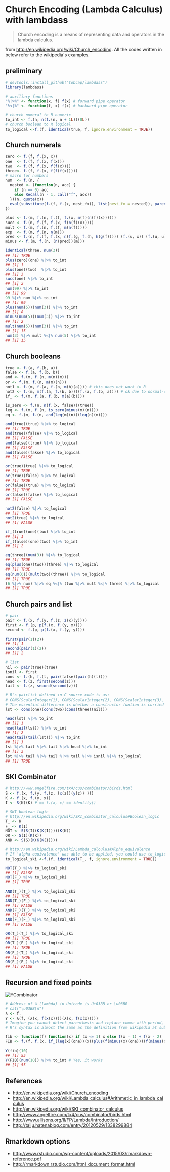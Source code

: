 <!--
  %\VignetteIndexEntry{Church Encoding (Lambda Calculus) with lambdass}
  %\VignetteEngine{knitr::rmarkdown}
  \usepackage[utf8]{inputenc}
-->
Church Encoding (Lambda Calculus) with lambdass
===============================================

> Church encoding is a means of representing data and operators in the lambda calculus.

from <http://en.wikipedia.org/wiki/Church_encoding>. All the codes written in below refer to the wikipedia's examples.

preliminary
-----------

``` r
# devtools::install_github("tobcap/lambdass")
library(lambdass)

# auxiliary functions
"%|>%" <- function(x, f) f(x) # forward pipe operator
"%<|%" <- function(f, x) f(x) # backward pipe operator

# church numeral to R numeric
to_int <- f.(n, n(f.(n, n + 1L))(0L))
# church boolean to R logical
to_logical <-f.(f, identical(true, f, ignore.environment = TRUE))
```

Church numerals
---------------

``` r
zero <- f.(f, f.(x, x))
one  <- f.(f, f.(x, f(x)))
two  <- f.(f, f.(x, f(f(x))))
three<- f.(f, f.(x, f(f(f(x)))))
# macro for numbers
num  <- f.(n, {
  nested <- (function(n, acc) {
    if (n == 0) acc
    else Recall(n - 1, call("f", acc))
  })(n, quote(x))
  eval(substitute(f.(f, f.(x, nest_fx)), list(nest_fx = nested)), parent.frame())
})

plus <- f.(m, f.(n, f.(f, f.(x, m(f)(n(f)(x))))))
succ <- f.(n, f.(f, f.(x, f(n(f)(x)))))
mult <- f.(m, f.(n, f.(f, m(n(f)))))
exp  <- f.(m, f.(n, n(m)))
pred <- f.(n, f.(f, f.(x, n(f.(g, f.(h, h(g(f))))) (f.(u, x)) (f.(u, u)))))
minus <- f.(m, f.(n, (n(pred))(m)))

identical(three, num(3))
## [1] TRUE
plus(zero)(one) %|>% to_int
## [1] 1
plus(one)(two)  %|>% to_int
## [1] 3
succ(one) %|>% to_int
## [1] 2
num(99) %|>% to_int
## [1] 99
99 %|>% num %|>% to_int
## [1] 99
plus(num(5))(num(3)) %|>% to_int
## [1] 8
minus(num(5))(num(3)) %|>% to_int
## [1] 2
mult(num(5))(num(3)) %|>% to_int
## [1] 15
num(3) %|>% mult %<|% num(5) %|>% to_int
## [1] 15
```

Church booleans
---------------

``` r
true <- f.(a, f.(b, a))
false <- f.(a, f.(b, b))
and <- f.(m, f.(n, m(n)(m)))
or <- f.(m, f.(n, m(m)(n)))
not1 <- f.(m, f.(a, f.(b, m(b)(a)))) # this does not work in R
not2 <- f.(m, m(f.(a, f.(b, b)))(f.(a, f.(b, a)))) # ok due to normal-order
if_ <- f.(m, f.(a, f.(b, m(a)(b))))

is_zero <- f.(n, n(f.(x, false))(true))
leq <- f.(m, f.(n, is_zero(minus(m)(n))))
eq <- f.(m, f.(n, and(leq(m)(n))(leq(n)(m))))

and(true)(true) %|>% to_logical
## [1] TRUE
and(true)(false) %|>% to_logical
## [1] FALSE
and(false)(true) %|>% to_logical
## [1] FALSE
and(false)(fakse) %|>% to_logical
## [1] FALSE

or(true)(true) %|>% to_logical
## [1] TRUE
or(true)(false) %|>% to_logical
## [1] TRUE
or(false)(true) %|>% to_logical
## [1] TRUE
or(false)(false) %|>% to_logical
## [1] FALSE

not2(false) %|>% to_logical
## [1] TRUE
not2(true) %|>% to_logical
## [1] FALSE

if_(true)(one)(two) %|>% to_int
## [1] 1
if_(false)(one)(two) %|>% to_int
## [1] 2

eq(three)(num(3)) %|>% to_logical
## [1] TRUE
eq(plus(one)(two))(three) %|>% to_logical
## [1] TRUE
eq(num(6))(mult(two)(three)) %|>% to_logical
## [1] TRUE
(6 %|>% num) %|>% eq %<|% (two %|>% mult %<|% three) %|>% to_logical
## [1] TRUE
```

Church pairs and list
---------------------

``` r
# pair
pair <- f.(x, f.(y, f.(z, z(x)(y))))
first <- f.(p, p(f.(x, f.(y, x))))
second <- f.(p, p(f.(x, f.(y, y))))

first(pair(1)(2))
## [1] 1
second(pair(1)(2))
## [1] 2

# list
nil <- pair(true)(true)
isnil <- first
cons <- f.(h, f.(t, pair(false)(pair(h)(t))))
head <- f.(z, first(second(z)))
tail <- f.(z, second(second(z)))

# R's pairlist defined in C source code is as:
# CONS(ScalarInteger(1), CONS(ScalarInteger(2), CONS(ScalarInteger(3), R_Nilvalue)))
# The essential difference is whether a constructor funtion is curried or not.
lst <- cons(one)(cons(two)(cons(three)(nil)))

head(lst) %|>% to_int
## [1] 1
head(tail(lst)) %|>% to_int
## [1] 2
head(tail(tail(lst))) %|>% to_int
## [1] 3
lst %|>% tail %|>% tail %|>% head %|>% to_int
## [1] 3
lst %|>% tail %|>% tail %|>% tail %|>% isnil %|>% to_logical
## [1] TRUE
```

SKI Combinator
--------------

``` r
# http://www.angelfire.com/tx4/cus/combinator/birds.html
S <- f.(x, f.(y, f.(z, (x(z))(y(z)) )))
K <- f.(x, f.(y, x))
I <- S(K)(K) # == f.(x, x) == identity()

# SKI boolean logic
# http://en.wikipedia.org/wiki/SKI_combinator_calculus#Boolean_logic
T_ <- K
F_ <- K(I)
NOT <- S(S(I)(K(K(I))))(K(K))
OR <- S(I)(K(K))
AND <- S(S)(K(K(K(I))))

# http://en.wikipedia.org/wiki/Lambda_calculus#Alpha_equivalence
# If 'alpha equivalence' was able to be applied, you could use to_logical() already defined.
to_logical_ski <-f.(f, identical(T_, f, ignore.environment = TRUE))

NOT(T_) %|>% to_logical_ski
## [1] FALSE
NOT(F_) %|>% to_logical_ski
## [1] TRUE

AND(T_)(T_) %|>% to_logical_ski
## [1] TRUE
AND(T_)(F_) %|>% to_logical_ski
## [1] FALSE
AND(F_)(T_) %|>% to_logical_ski
## [1] FALSE
AND(F_)(F_) %|>% to_logical_ski
## [1] FALSE

OR(T_)(T_) %|>% to_logical_ski
## [1] TRUE
OR(T_)(F_) %|>% to_logical_ski
## [1] TRUE
OR(F_)(T_) %|>% to_logical_ski
## [1] TRUE
OR(F_)(F_) %|>% to_logical_ski
## [1] FALSE
```

Recursion and fixed points
--------------------------

![YCombinator](http://upload.wikimedia.org/math/9/c/c/9ccb07cb4f99bef41be7043990ac5eb3.png)

``` r
# Address of λ (lambda) in Unicode is U+03BB or \u03BB
# cat("\u03BB\n")
λ <- f. 
Y <- λ(f, (λ(x, f(x(x))))(λ(x, f(x(x)))))
# Imagine you cannot detect parenthesis and replace comma with period,
# R's syntax is almost the same as the definition from wikipedia at subtitle.

fib <- function(f) function(x) if (x <= 1) x else f(x - 1) + f(x - 2)
FIB <- f.(f, f.(x, if_(leq(x)(one))(x)(plus(f(minus(x)(one)))(f(minus(x)(two))))))

Y(fib)(10)
## [1] 55
Y(FIB)(num(10)) %|>% to_int # Yes, it works
## [1] 55
```

References
----------

-   <http://en.wikipedia.org/wiki/Church_encoding>
-   <http://en.wikipedia.org/wiki/Lambda_calculus#Arithmetic_in_lambda_calculus>
-   <http://en.wikipedia.org/wiki/SKI_combinator_calculus>
-   <http://www.angelfire.com/tx4/cus/combinator/birds.html>
-   <http://www.allisons.org/ll/FP/Lambda/Introduction/>
-   <http://taiju.hatenablog.com/entry/20120529/1338299884>

Rmarkdown options
-----------------

-   <http://www.rstudio.com/wp-content/uploads/2015/03/rmarkdown-reference.pdf>
-   <http://rmarkdown.rstudio.com/html_document_format.html>
